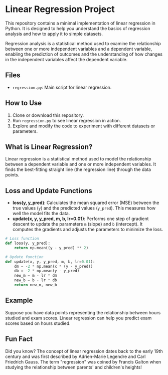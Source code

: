 # Linear Regression Project

This repository contains a minimal implementation of linear regression in Python. It is designed to help you understand the basics of regression analysis and how to apply it to simple datasets.

 Regression analysis is a statistical method used to examine the relationship between one or more independent variables and a dependent variable, enabling the prediction of outcomes and the understanding of how changes in the independent variables affect the dependent variable.

## Files
- `regression.py`: Main script for linear regression.
## How to Use
1. Clone or download this repository.
2. Run `regression.py` to see linear regression in action.
3. Explore and modify the code to experiment with different datasets or parameters.

## What is Linear Regression?
Linear regression is a statistical method used to model the relationship between a dependent variable and one or more independent variables. It finds the best-fitting straight line (the regression line) through the data points.

## Loss and Update Functions
- **loss(y, y_pred)**: Calculates the mean squared error (MSE) between the true values (`y`) and the predicted values (`y_pred`). This measures how well the model fits the data.
- **update(x, y, y_pred, m, b, lr=0.01)**: Performs one step of gradient descent to update the parameters `m` (slope) and `b` (intercept). It computes the gradients and adjusts the parameters to minimize the loss.

```python
# Loss function
def loss(y, y_pred):
	return np.mean((y - y_pred) ** 2)

# Update function
def update(x, y, y_pred, m, b, lr=0.01):
	dm = -2 * np.mean(x * (y - y_pred))
	db = -2 * np.mean(y - y_pred)
	new_m = m - lr * dm
	new_b = b - lr * db
	return new_m, new_b
```

## Example
Suppose you have data points representing the relationship between hours studied and exam scores. Linear regression can help you predict exam scores based on hours studied.

## Fun Fact
Did you know? The concept of linear regression dates back to the early 19th century and was first described by Adrien-Marie Legendre and Carl Friedrich Gauss. The term "regression" was coined by Francis Galton when studying the relationship between parents' and children's heights!
